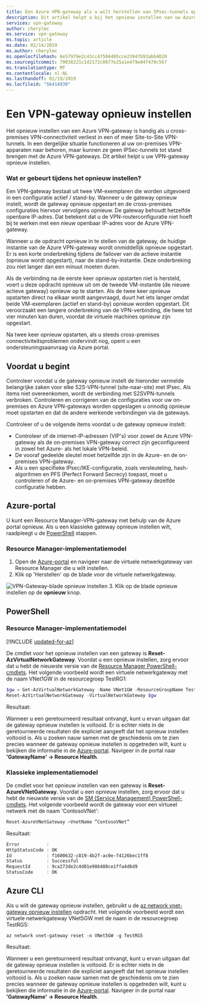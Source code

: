 ```yaml
---
title: Een Azure VPN-gateway als u wilt herstellen van IPsec-tunnels opnieuw instellen | Microsoft Docs
description: Dit artikel helpt u bij het opnieuw instellen van uw Azure VPN-Gateway als u wilt herstellen van IPsec-tunnels. Het artikel is van toepassing op VPN-gateways in zowel het klassieke als het Resource Manager-implementatiemodel.
services: vpn-gateway
author: cherylmc
ms.service: vpn-gateway
ms.topic: article
ms.date: 02/14/2019
ms.author: cherylmc
ms.openlocfilehash: 6e57979e2c43cc47504495cce23947b93abb4020
ms.sourcegitcommit: 79038221c1d2172c0677e25a1e479e04f470c567
ms.translationtype: MT
ms.contentlocale: nl-NL
ms.lasthandoff: 02/19/2019
ms.locfileid: "56414930"
---
```

# <a name="reset-a-vpn-gateway"></a>Een VPN-gateway opnieuw instellen

Het opnieuw instellen van een Azure VPN-gateway is handig als u cross-premises VPN-connectiviteit verliest in een of meer Site-to-Site VPN-tunnels. In een dergelijke situatie functioneren al uw on-premises VPN-apparaten naar behoren, maar kunnen ze geen IPSec-tunnels tot stand brengen met de Azure VPN-gateways. Dit artikel helpt u uw VPN-gateway opnieuw instellen.

### <a name="what-happens-during-a-reset"></a>Wat er gebeurt tijdens het opnieuw instellen?

Een VPN-gateway bestaat uit twee VM-exemplaren die worden uitgevoerd in een configuratie actief / stand-by. Wanneer u de gateway opnieuw instelt, wordt de gateway opnieuw opgestart en de cross-premises configuraties hiervoor vervolgens opnieuw. De gateway behoudt hetzelfde openbare IP-adres. Dat betekent dat u de VPN-routerconfiguratie niet hoeft bij te werken met een nieuw openbaar IP-adres voor de Azure VPN-gateway.

Wanneer u de opdracht opnieuw in te stellen van de gateway, de huidige instantie van de Azure VPN-gateway wordt onmiddellijk opnieuw opgestart. Er is een korte onderbreking tijdens de failover van de actieve instantie (opnieuw wordt opgestart), naar de stand-by-instantie. Deze onderbreking zou niet langer dan een minuut moeten duren.

Als de verbinding na de eerste keer opnieuw opstarten niet is hersteld, voert u deze opdracht opnieuw uit om de tweede VM-instantie (de nieuwe actieve gateway) opnieuw op te starten. Als de twee keer opnieuw opstarten direct na elkaar wordt aangevraagd, duurt het iets langer omdat beide VM-exemplaren (actief en stand-by) opnieuw worden opgestart. Dit veroorzaakt een langere onderbreking van de VPN-verbinding, die twee tot vier minuten kan duren, voordat de virtuele machines opnieuw zijn opgestart.

Na twee keer opnieuw opstarten, als u steeds cross-premises connectiviteitsproblemen ondervindt nog, opent u een ondersteuningsaanvraag via Azure portal.

## <a name="before"></a>Voordat u begint

Controleer voordat u de gateway opnieuw instelt de hieronder vermelde belangrijke zaken voor elke S2S-VPN-tunnel (site-naar-site) met IPsec. Als items niet overeenkomen, wordt de verbinding met S2SVPN-tunnels verbroken. Controleren en corrigeren van de configuraties voor uw on-premises en Azure VPN-gateways worden opgeslagen u onnodig opnieuw moet opstarten en dat de andere werkende verbindingen via de gateways.

Controleer of u de volgende items voordat u de gateway opnieuw instelt:

* Controleer of de internet-IP-adressen (VIP's) voor zowel de Azure VPN-gateway als de on-premises VPN-gateway correct zijn geconfigureerd in zowel het Azure- als het lokale VPN-beleid.
* De vooraf gedeelde sleutel moet hetzelfde zijn in de Azure- en de on-premises VPN-gateway.
* Als u een specifieke IPsec/IKE-configuratie, zoals versleuteling, hash-algoritmen en PFS (Perfect Forward Secrecy) toepast, moet u controleren of de Azure- en on-premises VPN-gateway dezelfde configuratie hebben.

## <a name="portal"></a>Azure-portal

U kunt een Resource Manager-VPN-gateway met behulp van de Azure portal opnieuw. Als u een klassieke gateway opnieuw instellen wilt, raadpleegt u de [PowerShell](#resetclassic) stappen.

### <a name="resource-manager-deployment-model"></a>Resource Manager-implementatiemodel

1. Open de [Azure-portal](https://portal.azure.com) en navigeer naar de virtuele netwerkgateway van Resource Manager die u wilt instellen.
2. Klik op 'Herstellen' op de blade voor de virtuele netwerkgateway.

  ![VPN-Gateway-blade opnieuw instellen](./media/vpn-gateway-howto-reset-gateway/reset-vpn-gateway-portal.png)
3. Klik op de blade opnieuw instellen op de **opnieuw** knop.

## <a name="ps"></a>PowerShell

### <a name="resource-manager-deployment-model"></a>Resource Manager-implementatiemodel

[!INCLUDE [updated-for-az](../../includes/updated-for-az.md)]

De cmdlet voor het opnieuw instellen van een gateway is **Reset-AzVirtualNetworkGateway**. Voordat u een opnieuw instellen, zorg ervoor dat u hebt de nieuwste versie van de [Resource Manager PowerShell-cmdlets](https://docs.microsoft.com/powershell/azure/azurerm/install-Az-ps?view=azurermps-4.0.0). Het volgende voorbeeld wordt een virtuele netwerkgateway met de naam VNet1GW in de resourcegroep TestRG1:

```powershell
$gw = Get-AzVirtualNetworkGateway -Name VNet1GW -ResourceGroupName TestRG1
Reset-AzVirtualNetworkGateway -VirtualNetworkGateway $gw
```

Resultaat:

Wanneer u een geretourneerd resultaat ontvangt, kunt u ervan uitgaan dat de gateway opnieuw instellen is voltooid. Er is echter niets in de geretourneerde resultaten die expliciet aangeeft dat het opnieuw instellen voltooid is. Als u zoeken nauw samen met de geschiedenis om te zien precies wanneer de gateway opnieuw instellen is opgetreden wilt, kunt u bekijken die informatie in de [Azure-portal](https://portal.azure.com). Navigeer in de portal naar **'GatewayName' -> Resource Health**.

### <a name="resetclassic"></a>Klassieke implementatiemodel

De cmdlet voor het opnieuw instellen van een gateway is **Reset-AzureVNetGateway**. Voordat u een opnieuw instellen, zorg ervoor dat u hebt de nieuwste versie van de [SM (Service Management) PowerShell-cmdlets](https://docs.microsoft.com/powershell/azure/servicemanagement/install-azure-ps?view=azuresmps-4.0.0#azure-service-management-cmdlets). Het volgende voorbeeld wordt de gateway voor een virtueel netwerk met de naam 'ContosoVNet':

```powershell
Reset-AzureVNetGateway –VnetName “ContosoVNet”
```

Resultaat:

```powershell
Error          :
HttpStatusCode : OK
Id             : f1600632-c819-4b2f-ac0e-f4126bec1ff8
Status         : Successful
RequestId      : 9ca273de2c4d01e986480ce1ffa4d6d9
StatusCode     : OK
```

## <a name="cli"></a>Azure CLI

Als u wilt de gateway opnieuw instellen, gebruikt u de [az network vnet-gateway opnieuw instellen](https://docs.microsoft.com/cli/azure/network/vnet-gateway) opdracht. Het volgende voorbeeld wordt een virtuele netwerkgateway VNet5GW met de naam in de resourcegroep TestRG5:

```azurecli
az network vnet-gateway reset -n VNet5GW -g TestRG5
```

Resultaat:

Wanneer u een geretourneerd resultaat ontvangt, kunt u ervan uitgaan dat de gateway opnieuw instellen is voltooid. Er is echter niets in de geretourneerde resultaten die expliciet aangeeft dat het opnieuw instellen voltooid is. Als u zoeken nauw samen met de geschiedenis om te zien precies wanneer de gateway opnieuw instellen is opgetreden wilt, kunt u bekijken die informatie in de [Azure-portal](https://portal.azure.com). Navigeer in de portal naar **'GatewayName' -> Resource Health**.

